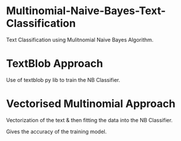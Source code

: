 # Multinomial-Naive-Bayes-Text-Classification
Text Classification using Mulitnomial Naive Bayes Algorithm.
# TextBlob Approach
  Use of textblob py lib to train the NB Classifier.
# Vectorised Multinomial Approach
  Vectorization of the text & then fitting the data into the NB Classifier.
  
  Gives the accuracy of the training model.
